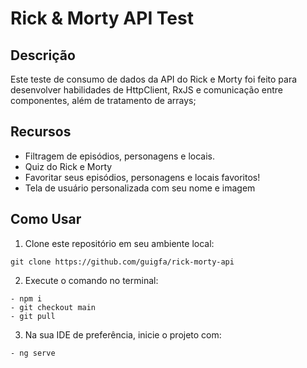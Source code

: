 # Rick & Morty API Test

## Descrição
Este teste de consumo de dados da API do Rick e Morty foi feito para desenvolver habilidades de HttpClient, RxJS e comunicação entre componentes, além de tratamento de arrays;

## Recursos
- Filtragem de episódios, personagens e locais.
- Quiz do Rick e Morty
- Favoritar seus episódios, personagens e locais favoritos!
- Tela de usuário personalizada com seu nome e imagem

## Como Usar
1. Clone este repositório em seu ambiente local:

```console
git clone https://github.com/guigfa/rick-morty-api
```

2. Execute o comando no terminal:
```console
- npm i
- git checkout main
- git pull
```

3. Na sua IDE de preferência, inicie o projeto com:
```console
- ng serve
```